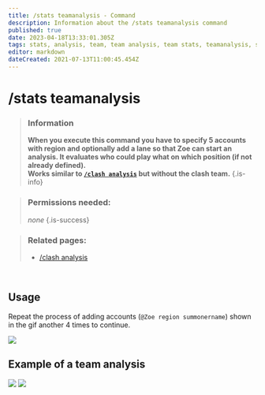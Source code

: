 ```yaml
---
title: /stats teamanalysis - Command
description: Information about the /stats teamanalysis command
published: true
date: 2023-04-18T13:33:01.305Z
tags: stats, analysis, team, team analysis, team stats, teamanalysis, stats teamanalysis
editor: markdown
dateCreated: 2021-07-13T11:00:45.454Z
---
```


# /stats teamanalysis

>### Information
>**When you execute this command you have to specify 5 accounts with region and optionally add a lane so that Zoe can start an analysis. It evaluates who could play what on which position (if not already defined).** <br>
>**Works similar to [`/clash analysis`](https://wiki.zoe-discord-bot.ch/en/commands/clash/analysis) but without the clash team.**
>{.is-info}

>### Permissions needed:
> *none*
>{.is-success}

>### Related pages:
>- [/clash analysis](https://wiki.zoe-discord-bot.ch/en/commands/clash/analysis)

<br>

## Usage

Repeat the process of adding accounts (`@Zoe region summonername`) shown in the gif another 4 times to continue.

![](/new_stats_teamanalysis.gif)
<br>

##   Example of a team analysis

![](/new_statsteamanalysis.png)
![](/new_statsteamanalysis_bans.png)